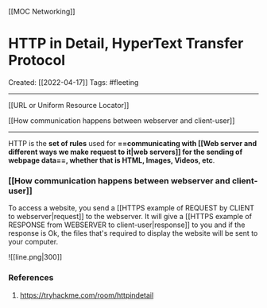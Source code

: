 [[MOC Networking]]

# HTTP in Detail, HyperText Transfer Protocol
Created:  [[2022-04-17]]
Tags: #fleeting 

---



[[URL or Uniform Resource Locator]]


[[How communication happens between webserver and client-user]]

---
HTTP is the **set of rules** used for **==communicating with [[Web server and different ways we make request to it|web servers]] for the sending of webpage data==, whether that is HTML, Images, Videos, etc**.



### [[How communication happens between webserver and client-user]]
To access a website, you send a [[HTTPS example of REQUEST by CLIENT to webserver|request]] to the webserver. It will give a [[HTTPS example of RESPONSE from WEBSERVER to client-user|response]] to you and if the response is Ok, the files that's required to display the website will be sent to your computer. 

![[line.png|300]]


 













### References
1. https://tryhackme.com/room/httpindetail